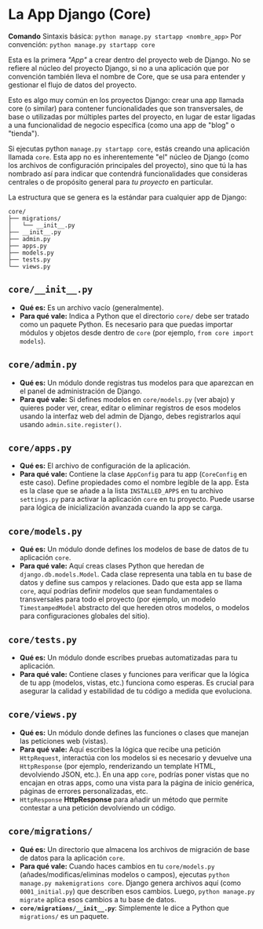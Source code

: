 # La App Django (Core)

**Comando**
Sintaxis básica:    `python manage.py startapp <nombre_app>`
Por convención:     `python manage.py startapp core`

Esta es la primera *"App"* a crear dentro del proyecto web de Django. No se refiere al núcleo del proyecto Django, si no a una aplicación que por convención también lleva el nombre de Core, que se usa para entender y gestionar el flujo de datos del proyecto.  

Esto es algo muy común en los proyectos Django: crear una app llamada core (o similar) para contener funcionalidades que son transversales, de base o utilizadas por múltiples partes del proyecto, en lugar de estar ligadas a una funcionalidad de negocio específica (como una app de "blog" o "tienda").  

Si ejecutas python `manage.py startapp core`, estás creando una aplicación llamada `core`. Esta app no es inherentemente "el" núcleo de Django (como los archivos de configuración principales del proyecto), sino que tú la has nombrado así para indicar que contendrá funcionalidades que consideras centrales o de propósito general para *tu proyecto* en particular.  

La estructura que se genera es la estándar para cualquier app de Django:  
```RTF
core/  
├── migrations/  
│   └── __init__.py  
├── __init__.py  
├── admin.py  
├── apps.py  
├── models.py  
├── tests.py  
└── views.py  
```

## `core/__init__.py`

* **Qué es:** Es un archivo vacío (generalmente).
* **Para qué vale:** Indica a Python que el directorio `core/` debe ser tratado como un paquete Python. Es necesario para que puedas importar módulos y objetos desde dentro de `core` (por ejemplo, `from core import models`).

## `core/admin.py`

* **Qué es:** Un módulo donde registras tus modelos para que aparezcan en el panel de administración de Django.
* **Para qué vale:** Si defines modelos en `core/models.py` (ver abajo) y quieres poder ver, crear, editar o eliminar registros de esos modelos usando la interfaz web del admin de Django, debes registrarlos aquí usando `admin.site.register()`.

## `core/apps.py`

* **Qué es:** El archivo de configuración de la aplicación.
* **Para qué vale:** Contiene la clase `AppConfig` para tu app (`CoreConfig` en este caso). Define propiedades como el nombre legible de la app. Esta es la clase que se añade a la lista `INSTALLED_APPS` en tu archivo `settings.py` para activar la aplicación `core` en tu proyecto. Puede usarse para lógica de inicialización avanzada cuando la app se carga.

## `core/models.py`

* **Qué es:** Un módulo donde defines los modelos de base de datos de tu aplicación `core`.
* **Para qué vale:** Aquí creas clases Python que heredan de `django.db.models.Model`. Cada clase representa una tabla en tu base de datos y define sus campos y relaciones. Dado que esta app se llama `core`, aquí podrías definir modelos que sean fundamentales o transversales para todo el proyecto (por ejemplo, un modelo `TimestampedModel` abstracto del que hereden otros modelos, o modelos para configuraciones globales del sitio).

## `core/tests.py`

* **Qué es:** Un módulo donde escribes pruebas automatizadas para tu aplicación.
* **Para qué vale:** Contiene clases y funciones para verificar que la lógica de tu app (modelos, vistas, etc.) funciona como esperas. Es crucial para asegurar la calidad y estabilidad de tu código a medida que evoluciona.

## `core/views.py`

* **Qué es:** Un módulo donde defines las funciones o clases que manejan las peticiones web (vistas).
* **Para qué vale:** Aquí escribes la lógica que recibe una petición `HttpRequest`, interactúa con los modelos si es necesario y devuelve una `HttpResponse` (por ejemplo, renderizando un template HTML, devolviendo JSON, etc.). En una app `core`, podrías poner vistas que no encajan en otras apps, como una vista para la página de inicio genérica, páginas de errores personalizadas, etc.
* `HttpResponse` **HttpResponse** para añadir un método que permite contestar a una petición devolviendo un código.  

## `core/migrations/`

* **Qué es:** Un directorio que almacena los archivos de migración de base de datos para la aplicación `core`.
* **Para qué vale:** Cuando haces cambios en tu `core/models.py` (añades/modificas/eliminas modelos o campos), ejecutas `python manage.py makemigrations core`. Django genera archivos aquí (como `0001_initial.py`) que describen esos cambios. Luego, `python manage.py migrate` aplica esos cambios a tu base de datos.
* **`core/migrations/__init__.py`**: Simplemente le dice a Python que `migrations/` es un paquete.